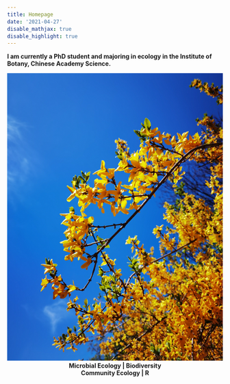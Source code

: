 ```yaml
---
title: Homepage
date: '2021-04-27'
disable_mathjax: true
disable_highlight: true
---
```


<b> I am currently a PhD student and majoring in ecology in the Institute of Botany, Chinese Academy Science. </b>

<div id="widerimg">
    <img src="https://github.com/kangluyao/homepage/blob/main/static/images/Forsythia_suspensa.jpg">
</div>

<center><strong> Microbial Ecology | Biodiversity </strong></center>

<center><strong> Community Ecology | R </strong></center>